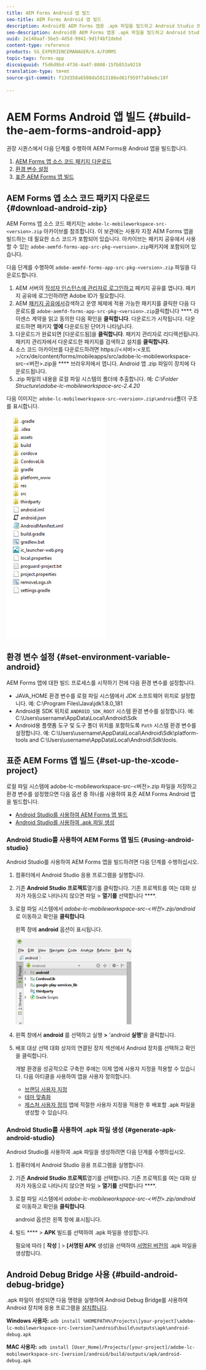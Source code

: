 ```yaml
---
title: AEM Forms Android 앱 빌드
seo-title: AEM Forms Android 앱 빌드
description: Android용 AEM Forms 앱용 .apk 파일을 빌드하고 Android Studio 프로젝트를 설정하는 절차
seo-description: Android용 AEM Forms 앱용 .apk 파일을 빌드하고 Android Studio 프로젝트를 설정하는 절차
uuid: 2e140aaf-5be5-4d5d-9941-9d1f4bf2debd
content-type: reference
products: SG_EXPERIENCEMANAGER/6.4/FORMS
topic-tags: forms-app
discoiquuid: f5d6d9bd-4f36-4a4f-8008-15fb853a9219
translation-type: tm+mt
source-git-commit: f13d358a6508da5813186ed61f959f7a84e6c19f

---
```



# AEM Forms Android 앱 빌드 {#build-the-aem-forms-android-app}

권장 시퀀스에서 다음 단계를 수행하여 AEM Forms용 Android 앱을 빌드합니다.

1. [AEM Forms 앱 소스 코드 패키지 다운로드](/help/forms/using/setup-eclipse-project-build-installer.md#main-pars-header-277929160)
1. [환경 변수 설정](/help/forms/using/setup-eclipse-project-build-installer.md#main-pars-header-111803610)
1. [표준 AEM Forms 앱 빌드](/help/forms/using/setup-eclipse-project-build-installer.md#main-pars-heading-0)

## AEM Forms 앱 소스 코드 패키지 다운로드 {#download-android-zip}

AEM Forms 앱 소스 코드 패키지는 `adobe-lc-mobileworkspace-src-<version>.zip` 아카이브를 참조합니다. 이 보관에는 사용자 지정 AEM Forms 앱을 빌드하는 데 필요한 소스 코드가 포함되어 있습니다. 아카이브는 패키지 공유에서 사용할 수 있는 `adobe-aemfd-forms-app-src-pkg-<version>.zip`패키지에 포함되어 있습니다.

다음 단계를 수행하여 `adobe-aemfd-forms-app-src-pkg-<version>.zip` 파일을 다운로드합니다.

1. AEM 서버의 [작성자 인스턴스에 관리자로 로그인하고](http://localhost:4502/) 패키지 공유를 [](http://localhost:4502/crx/packageshare)엽니다. 패키지 공유에 로그인하려면 Adobe ID가 필요합니다.
1. AEM [패키지 공유에서](http://localhost:4502/crx/packageshare/login.html)검색하고 운영 체제에 적용 가능한 패키지를 클릭한 다음 다운로드를 `adobe-aemfd-forms-app-src-pkg-<version>.zip`클릭합니다 ****. 라이센스 계약을 읽고 동의한 다음 확인을 **클릭합니다**. 다운로드가 시작됩니다. 다운로드하면 패키지 **옆에** 다운로드된 단어가 나타납니다.
1. 다운로드가 완료되면 [다운로드됨]을 **클릭합니다**. 패키지 관리자로 리디렉션됩니다. 패키지 관리자에서 다운로드한 패키지를 검색하고 설치를 **클릭합니다**.
1. 소스 코드 아카이브를 다운로드하려면 https://&lt;서버>:&lt;포트>/crx/de/content/forms/mobileapps/src/adobe-lc-mobileworkspace-src-&lt;버전>.zip을 **** 브라우저에서 엽니다. Android 앱 .zip 파일이 장치에 다운로드됩니다.
1. .zip 파일의 내용을 로컬 파일 시스템의 폴더에 추출합니다. 예: *C:\Folder Structure\adobe-lc-mobileworkspace-src-2.4.20*

다음 이미지는 `adobe-lc-mobileworkspace-src-<version>.zip\android`폴더 구조를 표시합니다.

![zip_android_folder_structure](assets/zip_android_folder_structure.png)

## 환경 변수 설정 {#set-environment-variable-android}

AEM Forms 앱에 대한 빌드 프로세스를 시작하기 전에 다음 환경 변수를 설정합니다.

* JAVA_HOME 환경 변수를 로컬 파일 시스템에서 JDK 소프트웨어 위치로 설정합니다. 예: C:\Program Files\Java\jdk1.8.0_181
* Android용 SDK 위치로 `ANDROID_SDK_ROOT` 시스템 환경 변수를 설정합니다. 예: C:\Users\username\AppData\Local\Android\Sdk
* Android용 플랫폼 도구 및 도구 폴더 위치를 포함하도록 `Path` 시스템 환경 변수를 설정합니다. 예: C:\Users\username\AppData\Local\Android\Sdk\platform-tools and C:\Users\username\AppData\Local\Android\Sdk\tools.

## 표준 AEM Forms 앱 빌드 {#set-up-the-xcode-project}

로컬 파일 시스템에 adobe-lc-mobileworkspace-src-&lt;버전>.zip 파일을 저장하고 환경 변수를 설정했으면 다음 옵션 중 하나를 사용하여 표준 AEM Forms Android 앱을 빌드합니다.

* [Android Studio를 사용하여 AEM Forms 앱 빌드](/help/forms/using/setup-eclipse-project-build-installer.md#main-pars-header-1347434739)
* [Android Studio를 사용하여 .apk 파일 생성](/help/forms/using/setup-eclipse-project-build-installer.md#main-pars-header-0)

### Android Studio를 사용하여 AEM Forms 앱 빌드 {#using-android-studio}

Android Studio를 사용하여 AEM Forms 앱을 빌드하려면 다음 단계를 수행하십시오.

1. 컴퓨터에서 Android Studio 응용 프로그램을 실행합니다.
1. 기존 **Android Studio 프로젝트**&#x200B;열기를 클릭합니다. 기존 프로젝트를 여는 대화 상자가 자동으로 나타나지 않으면 파일 > **열기를** 선택합니다 ****.
1. 로컬 파일 시스템에서 *adobe-lc-mobileworkspace-src-&lt;버전>.zip/android* 로 이동하고 확인을 **클릭합니다**.

   왼쪽 창에 **android** 옵션이 표시됩니다.

   ![android_folder_studio](assets/android_folder_studio.png)

1. 왼쪽 창에서 **android** 를 선택하고 실행 **>** &#39;android **실행&#39;**&#x200B;을 클릭합니다.
1. 배포 대상 선택 대화 상자의 연결된 장치 섹션에서 Android 장치를 선택하고 확인을 클릭합니다.

   개발 환경을 성공적으로 구축한 후에는 이제 앱에 사용자 지정을 적용할 수 있습니다. 다음 아티클을 사용하여 앱을 사용자 정의합니다.

   * [브랜딩 사용자 지정](/help/forms/using/branding-customization.md)
   * [테마 맞춤화](/help/forms/using/theme-customization.md)
   * [제스처 사용자 정의](/help/forms/using/gesture-customization.md)
   앱에 적절한 사용자 지정을 적용한 후 배포할 .apk 파일을 생성할 수 있습니다.

### Android Studio를 사용하여 .apk 파일 생성 {#generate-apk-android-studio}

Android Studio를 사용하여 .apk 파일을 생성하려면 다음 단계를 수행하십시오.

1. 컴퓨터에서 Android Studio 응용 프로그램을 실행합니다.
1. 기존 **Android Studio 프로젝트**&#x200B;열기를 선택합니다. 기존 프로젝트를 여는 대화 상자가 자동으로 나타나지 않으면 파일 > **열기를** 선택합니다 ****.
1. 로컬 파일 시스템에서 *adobe-lc-mobileworkspace-src-&lt;버전>.zip/android* 로 이동하고 확인을 **클릭합니다**.

   android 옵션은 왼쪽 창에 표시됩니다.

1. 빌드 **** > **APK** 빌드를 선택하여 .apk 파일을 생성합니다.

   필요에 따라 [ **작성** ] > **[서명된 APK** 생성]을 선택하여 [서명된 버전의](https://developer.android.com/studio/publish/app-signing) .apk 파일을 생성합니다.

## Android Debug Bridge 사용 {#build-android-debug-bridge}

.apk 파일이 생성되면 다음 명령을 실행하여 Android Debug Bridge를 사용하여 Android 장치에 응용 프로그램을 [설치합니다](https://developer.android.com/tools/help/adb.html).

**Windows 사용자:** `adb install %HOMEPATH%\Projects\[your-project]\adobe-lc-mobileworkspace-src-[version]\android\build\outputs\apk\android-debug.apk`

**MAC 사용자:** `adb install [User_Home]/Projects/[your-project]/adobe-lc-mobileworkspace-src-[version]/android/build/outputs/apk/android-debug.apk`

